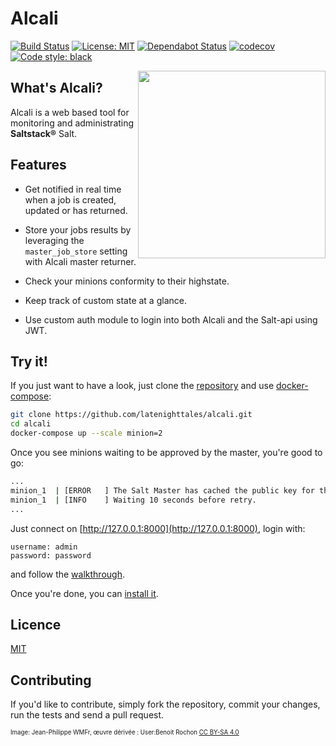 # Alcali

[![Build Status](https://travis-ci.org/latenighttales/alcali.svg?branch=2019.2.0)](https://travis-ci.org/latenighttales/alcali)
[![License: MIT](https://img.shields.io/badge/License-MIT-blue.svg)](https://opensource.org/licenses/MIT)
[![Dependabot Status](https://api.dependabot.com/badges/status?host=github&repo=latenighttales/alcali)](https://dependabot.com)
[![codecov](https://codecov.io/gh/latenighttales/alcali/branch/2019.2.0/graph/badge.svg)](https://codecov.io/gh/latenighttales/alcali)
[![Code style: black](https://img.shields.io/badge/code%20style-black-000000.svg)](https://github.com/python/black)

<img align="right" height="300" src="https://upload.wikimedia.org/wikipedia/commons/5/5f/Logo_du_Mois_de_la_contribution_sans_texte.svg">


## What's Alcali?

Alcali is a web based tool for monitoring and administrating **Saltstack®** Salt.

## Features

- Get notified in real time when a job is created, updated or has returned. 

- Store your jobs results by leveraging the `master_job_store` setting with Alcali master returner.

- Check your minions conformity to their highstate.

- Keep track of custom state at a glance.

- Use custom auth module to login into both Alcali and the Salt-api using JWT.

## Try it!

If you just want to have a look, just clone the [repository](https://github.com/latenighttales/alcali.git) and use [docker-compose](https://docs.docker.com/compose/):

```bash
git clone https://github.com/latenighttales/alcali.git
cd alcali
docker-compose up --scale minion=2
```


Once you see minions waiting to be approved by the master, you're good to go:

```bash
...
minion_1  | [ERROR   ] The Salt Master has cached the public key for this node, this salt minion will wait for 10 seconds before attempting to re-authenticate
minion_1  | [INFO    ] Waiting 10 seconds before retry.
...
```

Just connect on [http://127.0.0.1:8000](http://127.0.0.1:8000), login with:

```commandline
username: admin
password: password
```

and follow the [walkthrough](https://alcali.dev/walkthrough/).

Once you're done, you can [install it](https://alcali.dev/installation/).
## Licence

[MIT](LICENSE)

## Contributing

If you'd like to contribute, simply fork the repository, commit your changes, run the tests and send a pull request.

<sub><sub>Image: Jean-Philippe WMFr, œuvre dérivée : User:Benoit Rochon [CC BY-SA 4.0](https://creativecommons.org/licenses/by-sa/4.0)</sub></sub>
